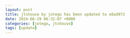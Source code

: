 ```yaml
---
layout: post
title: jtshouse by jotego has been updated to e8ad973
date: 2024-06-29 06:32:07 +0000
categories: [jotego, jtshouse]
tags: [update]
---
```


